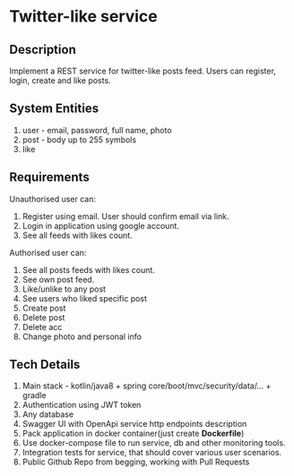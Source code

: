 # Twitter-like service

## Description

Implement a REST service for twitter-like posts feed.
Users can register, login, create and like posts.

## System Entities
1. user - email, password, full name, photo 
2. post - body up to 255 symbols
3. like

## Requirements

Unauthorised user can:
1. Register using email. User should confirm email via link.
2. Login in application using google account.
3. See all feeds with likes count.

Authorised user can:
1. See all posts feeds with likes count.
2. See own post feed.
3. Like/unlike to any post
4. See users who liked specific post
5. Create post
6. Delete post
7. Delete acc
8. Change photo and personal info

## Tech Details

1. Main stack - kotlin/java8 + spring core/boot/mvc/security/data/... + gradle
2. Authentication using JWT token
3. Any database
4. Swagger UI with OpenApi service http endpoints description 
5. Pack application in docker container(just create **Dockerfile**)
6. Use docker-compose file to run service, db and other monitoring tools.
7. Integration tests for service, that should cover various user scenarios.
8. Public Github Repo from begging, working with Pull Requests
